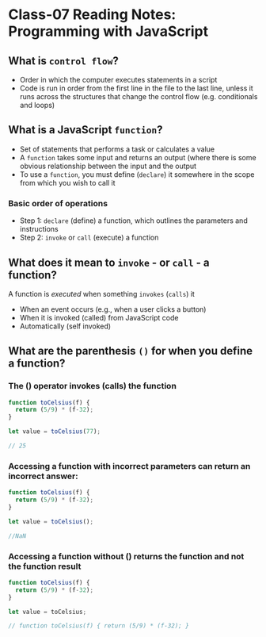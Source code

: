# Class-07 Reading Notes: Programming with JavaScript

## What is `control flow`?

- Order in which the computer executes statements in a script
- Code is run in order from the first line in the file to the last line, unless it runs across the  structures that change the control flow (e.g. conditionals and loops)

## What is a JavaScript `function`?

- Set of statements that performs a task or calculates a value
- A `function` takes some input and returns an output (where there is some obvious relationship between the input and the output
- To use a `function`, you must define (`declare`) it somewhere in the scope from which you wish to call it

### Basic order of operations

- Step 1: `declare` (define) a function, which outlines the parameters and instructions
- Step 2: `invoke` or `call` (execute) a function

## What does it mean to `invoke` - or `call` - a function?

A function is *executed* when something `invokes` (`calls`) it

- When an event occurs (e.g., when a user clicks a button)
- When it is invoked (called) from JavaScript code
- Automatically (self invoked)

## What are the parenthesis `()` for when you define a function?

### The () operator invokes (calls) the function

```js
function toCelsius(f) {
  return (5/9) * (f-32);
}

let value = toCelsius(77);

// 25
```

### Accessing a function with incorrect parameters can return an incorrect answer:

```js
function toCelsius(f) {
  return (5/9) * (f-32);
}

let value = toCelsius();

//NaN
```

### Accessing a function without () returns the function and not the function result

```js
function toCelsius(f) {
  return (5/9) * (f-32);
}

let value = toCelsius;

// function toCelsius(f) { return (5/9) * (f-32); }
```
